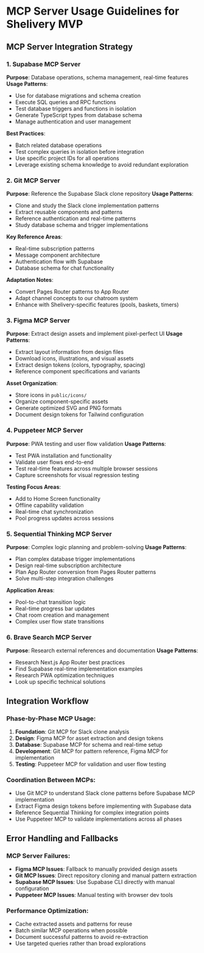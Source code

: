 # MCP Server Usage Guidelines for Shelivery MVP

## MCP Server Integration Strategy

### 1. Supabase MCP Server
**Purpose**: Database operations, schema management, real-time features
**Usage Patterns**:
- Use for database migrations and schema creation
- Execute SQL queries and RPC functions
- Test database triggers and functions in isolation
- Generate TypeScript types from database schema
- Manage authentication and user management

**Best Practices**:
- Batch related database operations
- Test complex queries in isolation before integration
- Use specific project IDs for all operations
- Leverage existing schema knowledge to avoid redundant exploration

### 2. Git MCP Server
**Purpose**: Reference the Supabase Slack clone repository
**Usage Patterns**:
- Clone and study the Slack clone implementation patterns
- Extract reusable components and patterns
- Reference authentication and real-time patterns
- Study database schema and trigger implementations

**Key Reference Areas**:
- Real-time subscription patterns
- Message component architecture
- Authentication flow with Supabase
- Database schema for chat functionality

**Adaptation Notes**:
- Convert Pages Router patterns to App Router
- Adapt channel concepts to our chatroom system
- Enhance with Shelivery-specific features (pools, baskets, timers)

### 3. Figma MCP Server
**Purpose**: Extract design assets and implement pixel-perfect UI
**Usage Patterns**:
- Extract layout information from design files
- Download icons, illustrations, and visual assets
- Extract design tokens (colors, typography, spacing)
- Reference component specifications and variants

**Asset Organization**:
- Store icons in `public/icons/`
- Organize component-specific assets
- Generate optimized SVG and PNG formats
- Document design tokens for Tailwind configuration

### 4. Puppeteer MCP Server
**Purpose**: PWA testing and user flow validation
**Usage Patterns**:
- Test PWA installation and functionality
- Validate user flows end-to-end
- Test real-time features across multiple browser sessions
- Capture screenshots for visual regression testing

**Testing Focus Areas**:
- Add to Home Screen functionality
- Offline capability validation
- Real-time chat synchronization
- Pool progress updates across sessions

### 5. Sequential Thinking MCP Server
**Purpose**: Complex logic planning and problem-solving
**Usage Patterns**:
- Plan complex database trigger implementations
- Design real-time subscription architecture
- Plan App Router conversion from Pages Router patterns
- Solve multi-step integration challenges

**Application Areas**:
- Pool-to-chat transition logic
- Real-time progress bar updates
- Chat room creation and management
- Complex user flow state transitions

### 6. Brave Search MCP Server
**Purpose**: Research external references and documentation
**Usage Patterns**:
- Research Next.js App Router best practices
- Find Supabase real-time implementation examples
- Research PWA optimization techniques
- Look up specific technical solutions

## Integration Workflow

### Phase-by-Phase MCP Usage:
1. **Foundation**: Git MCP for Slack clone analysis
2. **Design**: Figma MCP for asset extraction and design tokens
3. **Database**: Supabase MCP for schema and real-time setup
4. **Development**: Git MCP for pattern reference, Figma MCP for implementation
5. **Testing**: Puppeteer MCP for validation and user flow testing

### Coordination Between MCPs:
- Use Git MCP to understand Slack clone patterns before Supabase MCP implementation
- Extract Figma design tokens before implementing with Supabase data
- Reference Sequential Thinking for complex integration points
- Use Puppeteer MCP to validate implementations across all phases

## Error Handling and Fallbacks

### MCP Server Failures:
- **Figma MCP Issues**: Fallback to manually provided design assets
- **Git MCP Issues**: Direct repository cloning and manual pattern extraction
- **Supabase MCP Issues**: Use Supabase CLI directly with manual configuration
- **Puppeteer MCP Issues**: Manual testing with browser dev tools

### Performance Optimization:
- Cache extracted assets and patterns for reuse
- Batch similar MCP operations when possible
- Document successful patterns to avoid re-extraction
- Use targeted queries rather than broad explorations
